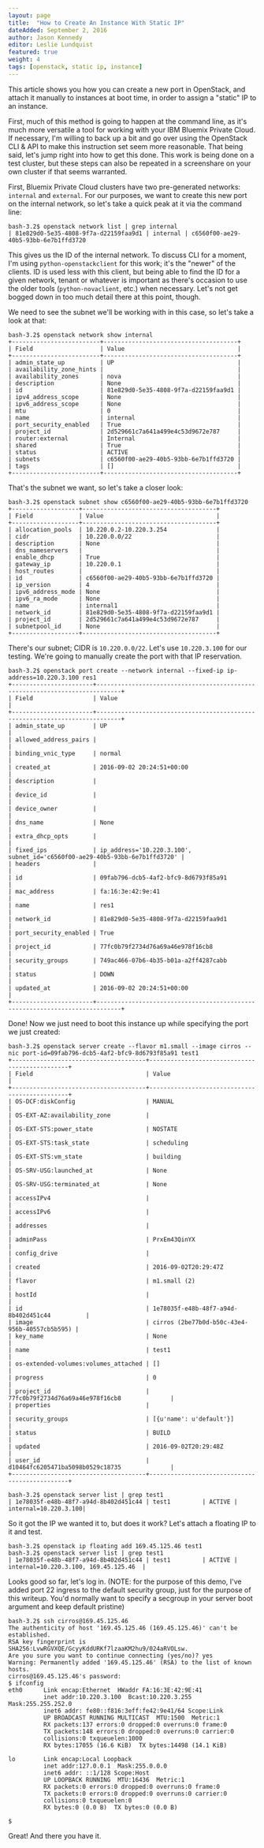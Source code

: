```yaml
---
layout: page
title:  "How to Create An Instance With Static IP"
dateAdded: September 2, 2016
author: Jason Kennedy
editor: Leslie Lundquist
featured: true
weight: 4
tags: [openstack, static ip, instance]
---
```




This article shows you how you can create a new port in OpenStack, and attach it manually to instances at boot time, in order to assign a "static" IP to an instance.

First, much of this method is going to happen at the command line, as it's much more versatile a tool for working with your IBM Bluemix Private Cloud. If necessary, I'm willing to back up a bit and go over using the OpenStack CLI & API to make this instruction set seem more reasonable. That being said, let's jump right into how to get this done. This work is being done on a test cluster, but these steps can also be repeated in a screenshare on your own cluster if that seems warranted.

First, Bluemix Private Cloud clusters have two pre-generated networks: `internal` and `external`. For our purposes, we want to create this new port on the internal network, so let's take a quick peak at it via the command line:
```
bash-3.2$ openstack network list | grep internal
| 81e829d0-5e35-4808-9f7a-d22159faa9d1 | internal | c6560f00-ae29-40b5-93bb-6e7b1ffd3720
```
This gives us the ID of the internal network. To discuss CLI for a moment, I'm using `python-openstackclient` for this work; it's the "newer" of the clients. ID is used less with this client, but being able to find the ID for a given network, tenant or whatever is important as there's occasion to use the older tools (`python-novaclient`, etc.) when necessary. Let's not get bogged down in too much detail there at this point, though.

We need to see the subnet we'll be working with in this case, so let's take a look at that:

```
bash-3.2$ openstack network show internal
+-------------------------+--------------------------------------+
| Field                   | Value                                |
+-------------------------+--------------------------------------+
| admin_state_up          | UP                                   |
| availability_zone_hints |                                      |
| availability_zones      | nova                                 |
| description             | None                                 |
| id                      | 81e829d0-5e35-4808-9f7a-d22159faa9d1 |
| ipv4_address_scope      | None                                 |
| ipv6_address_scope      | None                                 |
| mtu                     | 0                                    |
| name                    | internal                             |
| port_security_enabled   | True                                 |
| project_id              | 2d529661c7a641a499e4c53d9672e787     |
| router:external         | Internal                             |
| shared                  | True                                 |
| status                  | ACTIVE                               |
| subnets                 | c6560f00-ae29-40b5-93bb-6e7b1ffd3720 |
| tags                    | []                                   |
+-------------------------+--------------------------------------+
```

That's the subnet we want, so let's take a closer look:

```
bash-3.2$ openstack subnet show c6560f00-ae29-40b5-93bb-6e7b1ffd3720
+-------------------+--------------------------------------+
| Field             | Value                                |
+-------------------+--------------------------------------+
| allocation_pools  | 10.220.0.2-10.220.3.254              |
| cidr              | 10.220.0.0/22                        |
| description       | None                                 |
| dns_nameservers   |                                      |
| enable_dhcp       | True                                 |
| gateway_ip        | 10.220.0.1                           |
| host_routes       |                                      |
| id                | c6560f00-ae29-40b5-93bb-6e7b1ffd3720 |
| ip_version        | 4                                    |
| ipv6_address_mode | None                                 |
| ipv6_ra_mode      | None                                 |
| name              | internal1                            |
| network_id        | 81e829d0-5e35-4808-9f7a-d22159faa9d1 |
| project_id        | 2d529661c7a641a499e4c53d9672e787     |
| subnetpool_id     | None                                 |
+-------------------+--------------------------------------+
```

There's our subnet; CIDR is `10.220.0.0/22`. Let's use `10.220.3.100` for our testing. We're going to manually create the port with that IP reservation.

```
bash-3.2$ openstack port create --network internal --fixed-ip ip-address=10.220.3.100 res1
+-----------------------+-----------------------------------------------------------------------------+
| Field                 | Value                                                                       |
+-----------------------+-----------------------------------------------------------------------------+
| admin_state_up        | UP                                                                          |
| allowed_address_pairs |                                                                             |
| binding_vnic_type     | normal                                                                      |
| created_at            | 2016-09-02 20:24:51+00:00                                                   |
| description           |                                                                             |
| device_id             |                                                                             |
| device_owner          |                                                                             |
| dns_name              | None                                                                        |
| extra_dhcp_opts       |                                                                             |
| fixed_ips             | ip_address='10.220.3.100', subnet_id='c6560f00-ae29-40b5-93bb-6e7b1ffd3720' |
| headers               |                                                                             |
| id                    | 09fab796-dcb5-4af2-bfc9-8d6793f85a91                                        |
| mac_address           | fa:16:3e:42:9e:41                                                           |
| name                  | res1                                                                        |
| network_id            | 81e829d0-5e35-4808-9f7a-d22159faa9d1                                        |
| port_security_enabled | True                                                                        |
| project_id            | 77fc0b79f2734d76a69a46e978f16cb8                                            |
| security_groups       | 749ac466-07b6-4b35-b01a-a2ff4287cabb                                        |
| status                | DOWN                                                                        |
| updated_at            | 2016-09-02 20:24:51+00:00                                                   |
+-----------------------+-----------------------------------------------------------------------------+
```

Done! Now we just need to boot this instance up while specifying the port we just created:

```
bash-3.2$ openstack server create --flavor m1.small --image cirros --nic port-id=09fab796-dcb5-4af2-bfc9-8d6793f85a91 test1
+--------------------------------------+-----------------------------------------------+
| Field                                | Value                                         |
+--------------------------------------+-----------------------------------------------+
| OS-DCF:diskConfig                    | MANUAL                                        |
| OS-EXT-AZ:availability_zone          |                                               |
| OS-EXT-STS:power_state               | NOSTATE                                       |
| OS-EXT-STS:task_state                | scheduling                                    |
| OS-EXT-STS:vm_state                  | building                                      |
| OS-SRV-USG:launched_at               | None                                          |
| OS-SRV-USG:terminated_at             | None                                          |
| accessIPv4                           |                                               |
| accessIPv6                           |                                               |
| addresses                            |                                               |
| adminPass                            | PrxEm43QinYX                                  |
| config_drive                         |                                               |
| created                              | 2016-09-02T20:29:47Z                          |
| flavor                               | m1.small (2)                                  |
| hostId                               |                                               |
| id                                   | 1e78035f-e48b-48f7-a94d-8b402d451c44          |
| image                                | cirros (2be77b0d-b50c-43e4-956b-40557cb5b595) |
| key_name                             | None                                          |
| name                                 | test1                                         |
| os-extended-volumes:volumes_attached | []                                            |
| progress                             | 0                                             |
| project_id                           | 77fc0b79f2734d76a69a46e978f16cb8              |
| properties                           |                                               |
| security_groups                      | [{u'name': u'default'}]                       |
| status                               | BUILD                                         |
| updated                              | 2016-09-02T20:29:48Z                          |
| user_id                              | d10464fc6205471ba5098b0529c18735              |
+--------------------------------------+-----------------------------------------------+

bash-3.2$ openstack server list | grep test1
| 1e78035f-e48b-48f7-a94d-8b402d451c44 | test1         | ACTIVE | internal=10.220.3.100|
```

So it got the IP we wanted it to, but does it work? Let's attach a floating IP to it and test.

```
bash-3.2$ openstack ip floating add 169.45.125.46 test1
bash-3.2$ openstack server list | grep test1
| 1e78035f-e48b-48f7-a94d-8b402d451c44 | test1         | ACTIVE | internal=10.220.3.100, 169.45.125.46  |

```

Looks good so far, let's log in. (NOTE: for the purpose of this demo, I've added port 22 ingress to the default security group, just for the purpose of this writeup. You'd normally want to specify a secgroup in your server boot argument and keep default pristine)

```
bash-3.2$ ssh cirros@169.45.125.46
The authenticity of host '169.45.125.46 (169.45.125.46)' can't be established.
RSA key fingerprint is SHA256:LvwRGVXQE/GcyyKddURKf7lzaaKM2hu9/024aRVOLsw.
Are you sure you want to continue connecting (yes/no)? yes
Warning: Permanently added '169.45.125.46' (RSA) to the list of known hosts.
cirros@169.45.125.46's password:
$ ifconfig
eth0      Link encap:Ethernet  HWaddr FA:16:3E:42:9E:41
          inet addr:10.220.3.100  Bcast:10.220.3.255  Mask:255.255.252.0
          inet6 addr: fe80::f816:3eff:fe42:9e41/64 Scope:Link
          UP BROADCAST RUNNING MULTICAST  MTU:1500  Metric:1
          RX packets:137 errors:0 dropped:0 overruns:0 frame:0
          TX packets:148 errors:0 dropped:0 overruns:0 carrier:0
          collisions:0 txqueuelen:1000
          RX bytes:17055 (16.6 KiB)  TX bytes:14498 (14.1 KiB)

lo        Link encap:Local Loopback
          inet addr:127.0.0.1  Mask:255.0.0.0
          inet6 addr: ::1/128 Scope:Host
          UP LOOPBACK RUNNING  MTU:16436  Metric:1
          RX packets:0 errors:0 dropped:0 overruns:0 frame:0
          TX packets:0 errors:0 dropped:0 overruns:0 carrier:0
          collisions:0 txqueuelen:0
          RX bytes:0 (0.0 B)  TX bytes:0 (0.0 B)

$
```

Great! And there you have it. 
